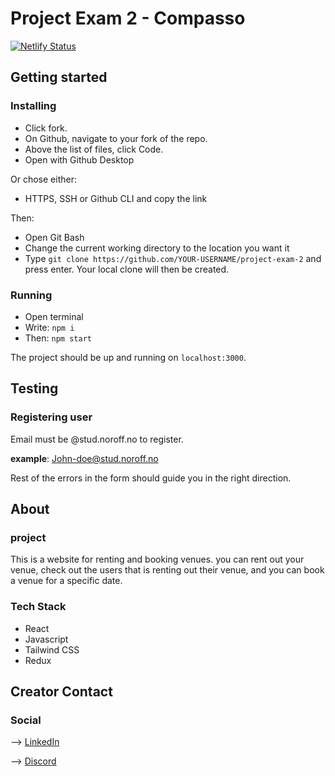 # Project Exam 2 - Compasso
[![Netlify Status](https://api.netlify.com/api/v1/badges/ee343970-20ad-49ce-8f94-2e001d0cc892/deploy-status)](https://app.netlify.com/sites/compasso-site/deploys)
## Getting started

### **Installing**

- Click fork.
- On Github, navigate to your fork of the repo.
- Above the list of files, click Code.
- Open with Github Desktop

Or chose either:

- HTTPS, SSH or Github CLI and copy the link

Then:

- Open Git Bash
- Change the current working directory to the location you want it
- Type `git clone https://github.com/YOUR-USERNAME/project-exam-2` and press enter.
  Your local clone will then be created.

### **Running**

- Open terminal
- Write: ```npm i ```
- Then: ```npm start```

The project should be up and running on `localhost:3000`.

## Testing

### **Registering user**
Email must be @stud.noroff.no to register.

**example**:
John-doe@stud.noroff.no

Rest of the errors in the form should guide you in the right direction.

## About
### **project**
This is a website for renting and booking venues. you can rent out your venue, check out the users that is renting out their venue, and you can book a venue for a specific date.

### **Tech Stack**
- React
- Javascript
- Tailwind CSS
- Redux

## Creator Contact

### **Social**
--> [LinkedIn](https://www.linkedin.com/in/sigvel/)

--> [Discord](https://discord.com/users/214084196040179715)
